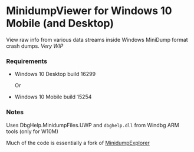 # MinidumpViewer for Windows 10 Mobile (and Desktop)

View raw info from various data streams inside Windows MiniDump format crash dumps. *Very WIP*

### Requirements

- Windows 10 Desktop build 16299

   Or
- Windows 10 Mobile build 15254

### Notes
Uses DbgHelp.MinidumpFiles.UWP and `dbghelp.dll` from Windbg ARM tools (only for W10M)

Much of the code is essentially a fork of [MinidumpExplorer](https://github.com/GregTheDev/MinidumpExplorer)
